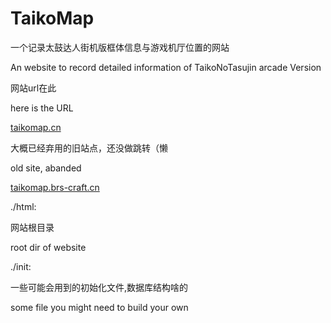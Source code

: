# TaikoMap

一个记录太鼓达人街机版框体信息与游戏机厅位置的网站

An website to record detailed information of TaikoNoTasujin arcade Version

网站url在此

here is the URL

[taikomap.cn](https://taikomap.cn)

大概已经弃用的旧站点，还没做跳转（懒

old site, abanded

[taikomap.brs-craft.cn](https://taikomap.brs-craft.cn)

./html:

网站根目录

root dir of website

./init:

一些可能会用到的初始化文件,数据库结构啥的

some file you might need to build your own

